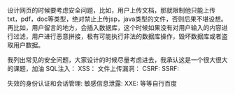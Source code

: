 
设计网页的时候要考虑安全问题，比如，用户上传文档，那就限制他只能上传txt，pdf，doc等类型，绝对禁止上传jsp，java类型的文件，否则后果不堪设想。再比如，用户留言的地方，会插入数据库，这个时候如果没有对用户输入的内容进行过滤，用户进行恶意拼接，极有可能执行非法的数据库操作，毁坏数据库或者盗取用户数据。

我列出常见的安全问题，大家设计的时候尽量考虑进去，我承认这是一个很大很大的课题，加油
SQL注入：
XSS：
文件上传漏洞：
CSRF:
SSRF:

失效的身份认证和会话管理:
敏感信息泄露:
XXE:
等等自行百度
